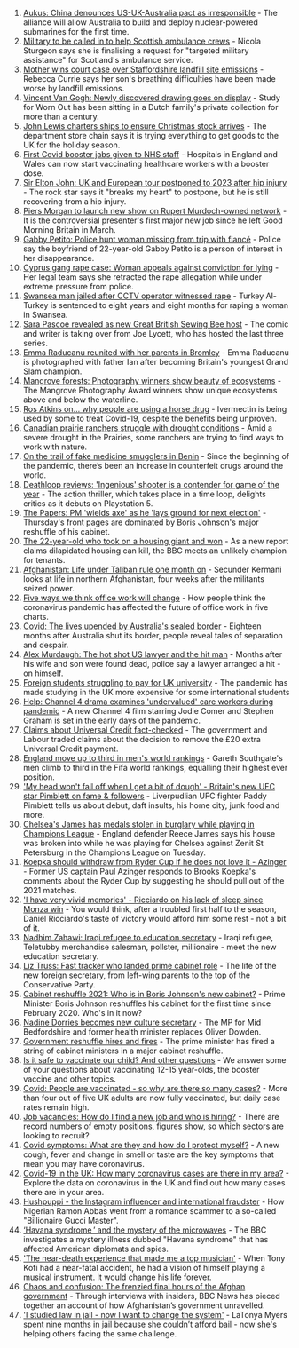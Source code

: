 1. [Aukus: China denounces US-UK-Australia pact as irresponsible](https://www.bbc.co.uk/news/world-58582573?at_medium=RSS&at_campaign=KARANGA) - The alliance will allow Australia to build and deploy nuclear-powered submarines for the first time.
2. [Military to be called in to help Scottish ambulance crews](https://www.bbc.co.uk/news/uk-scotland-scotland-politics-58585349?at_medium=RSS&at_campaign=KARANGA) - Nicola Sturgeon says she is finalising a request for "targeted military assistance" for Scotland's ambulance service.
3. [Mother wins court case over Staffordshire landfill site emissions](https://www.bbc.co.uk/news/uk-england-stoke-staffordshire-58577136?at_medium=RSS&at_campaign=KARANGA) - Rebecca Currie says her son's breathing difficulties have been made worse by landfill emissions.
4. [Vincent Van Gogh: Newly discovered drawing goes on display](https://www.bbc.co.uk/news/entertainment-arts-58586492?at_medium=RSS&at_campaign=KARANGA) - Study for Worn Out has been sitting in a Dutch family's private collection for more than a century.
5. [John Lewis charters ships to ensure Christmas stock arrives](https://www.bbc.co.uk/news/business-58581812?at_medium=RSS&at_campaign=KARANGA) - The department store chain says it is trying everything to get goods to the UK for the holiday season.
6. [First Covid booster jabs given to NHS staff](https://www.bbc.co.uk/news/health-58583610?at_medium=RSS&at_campaign=KARANGA) - Hospitals in England and Wales can now start vaccinating healthcare workers with a booster dose.
7. [Sir Elton John: UK and European tour postponed to 2023 after hip injury](https://www.bbc.co.uk/news/entertainment-arts-58582258?at_medium=RSS&at_campaign=KARANGA) - The rock star says it "breaks my heart" to postpone, but he is still recovering from a hip injury.
8. [Piers Morgan to launch new show on Rupert Murdoch-owned network](https://www.bbc.co.uk/news/entertainment-arts-58586493?at_medium=RSS&at_campaign=KARANGA) - It is the controversial presenter's first major new job since he left Good Morning Britain in March.
9. [Gabby Petito: Police hunt woman missing from trip with fiancé](https://www.bbc.co.uk/news/world-us-canada-58579717?at_medium=RSS&at_campaign=KARANGA) - Police say the boyfriend of 22-year-old Gabby Petito is a person of interest in her disappearance.
10. [Cyprus gang rape case: Woman appeals against conviction for lying](https://www.bbc.co.uk/news/uk-england-derbyshire-58583251?at_medium=RSS&at_campaign=KARANGA) - Her legal team says she retracted the rape allegation while under extreme pressure from police.
11. [Swansea man jailed after CCTV operator witnessed rape](https://www.bbc.co.uk/news/uk-wales-58585788?at_medium=RSS&at_campaign=KARANGA) - Turkey Al-Turkey is sentenced to eight years and eight months for raping a woman in Swansea.
12. [Sara Pascoe revealed as new Great British Sewing Bee host](https://www.bbc.co.uk/news/entertainment-arts-58586090?at_medium=RSS&at_campaign=KARANGA) - The comic and writer is taking over from Joe Lycett, who has hosted the last three series.
13. [Emma Raducanu reunited with her parents in Bromley](https://www.bbc.co.uk/news/uk-england-london-58585022?at_medium=RSS&at_campaign=KARANGA) - Emma Raducanu is photographed with father Ian after becoming Britain's youngest Grand Slam champion.
14. [Mangrove forests: Photography winners show beauty of ecosystems](https://www.bbc.co.uk/news/in-pictures-58558932?at_medium=RSS&at_campaign=KARANGA) - The Mangrove Photography Award winners show unique ecosystems above and below the waterline.
15. [Ros Atkins on... why people are using a horse drug](https://www.bbc.co.uk/news/world-58569849?at_medium=RSS&at_campaign=KARANGA) - Ivermectin is being used by some to treat Covid-19, despite the benefits being unproven.
16. [Canadian prairie ranchers struggle with drought conditions](https://www.bbc.co.uk/news/world-us-canada-58573877?at_medium=RSS&at_campaign=KARANGA) - Amid a severe drought in the Prairies, some ranchers are trying to find ways to work with nature.
17. [On the trail of fake medicine smugglers in Benin](https://www.bbc.co.uk/news/world-africa-58577421?at_medium=RSS&at_campaign=KARANGA) - Since the beginning of the pandemic, there’s been an increase in counterfeit drugs around the world.
18. [Deathloop reviews: 'Ingenious' shooter is a contender for game of the year](https://www.bbc.co.uk/news/entertainment-arts-58571363?at_medium=RSS&at_campaign=KARANGA) - The action thriller, which takes place in a time loop, delights critics as it debuts on Playstation 5.
19. [The Papers: PM 'wields axe' as he 'lays ground for next election'](https://www.bbc.co.uk/news/blogs-the-papers-58578976?at_medium=RSS&at_campaign=KARANGA) - Thursday's front pages are dominated by Boris Johnson's major reshuffle of his cabinet.
20. [The 22-year-old who took on a housing giant and won](https://www.bbc.co.uk/news/uk-58572341?at_medium=RSS&at_campaign=KARANGA) - As a new report claims dilapidated housing can kill, the BBC meets an unlikely champion for tenants.
21. [Afghanistan: Life under Taliban rule one month on](https://www.bbc.co.uk/news/world-asia-58550640?at_medium=RSS&at_campaign=KARANGA) - Secunder Kermani looks at life in northern Afghanistan, four weeks after the militants seized power.
22. [Five ways we think office work will change](https://www.bbc.co.uk/news/business-58574621?at_medium=RSS&at_campaign=KARANGA) - How people think the coronavirus pandemic has affected the future of office work in five charts.
23. [Covid: The lives upended by Australia's sealed border](https://www.bbc.co.uk/news/world-australia-58540905?at_medium=RSS&at_campaign=KARANGA) - Eighteen months after Australia shut its border, people reveal tales of separation and despair.
24. [Alex Murdaugh: The hot shot US lawyer and the hit man](https://www.bbc.co.uk/news/world-us-canada-58577936?at_medium=RSS&at_campaign=KARANGA) - Months after his wife and son were found dead, police say a lawyer arranged a hit - on himself.
25. [Foreign students struggling to pay for UK university](https://www.bbc.co.uk/news/newsbeat-58558674?at_medium=RSS&at_campaign=KARANGA) - The pandemic has made studying in the UK more expensive for some international students
26. [Help: Channel 4 drama examines 'undervalued' care workers during pandemic](https://www.bbc.co.uk/news/entertainment-arts-58537568?at_medium=RSS&at_campaign=KARANGA) - A new Channel 4 film starring Jodie Comer and Stephen Graham is set in the early days of the pandemic.
27. [Claims about Universal Credit fact-checked](https://www.bbc.co.uk/news/58572989?at_medium=RSS&at_campaign=KARANGA) - The government and Labour traded claims about the decision to remove the £20 extra Universal Credit payment.
28. [England move up to third in men's world rankings](https://www.bbc.co.uk/sport/football/58581144?at_medium=RSS&at_campaign=KARANGA) - Gareth Southgate's men climb to third in the Fifa world rankings, equalling their highest ever position.
29. ['My head won't fall off when I get a bit of dough' - Britain's new UFC star Pimblett on fame & followers](https://www.bbc.co.uk/sport/mixed-martial-arts/58583832?at_medium=RSS&at_campaign=KARANGA) - Liverpudlian UFC fighter Paddy Pimblett tells us about debut, daft insults, his home city, junk food and more.
30. [Chelsea's James has medals stolen in burglary while playing in Champions League](https://www.bbc.co.uk/sport/football/58587599?at_medium=RSS&at_campaign=KARANGA) - England defender Reece James says his house was broken into while he was playing for Chelsea against Zenit St Petersburg in the Champions League on Tuesday.
31. [Koepka should withdraw from Ryder Cup if he does not love it - Azinger](https://www.bbc.co.uk/sport/golf/58569270?at_medium=RSS&at_campaign=KARANGA) - Former US captain Paul Azinger responds to Brooks Koepka's comments about the Ryder Cup by suggesting he should pull out of the 2021 matches.
32. ['I have very vivid memories' - Ricciardo on his lack of sleep since Monza win](https://www.bbc.co.uk/sport/formula1/58578393?at_medium=RSS&at_campaign=KARANGA) - You would think, after a troubled first half to the season, Daniel Ricciardo's taste of victory would afford him some rest - not a bit of it.
33. [Nadhim Zahawi: Iraqi refugee to education secretary](https://www.bbc.co.uk/news/uk-politics-58582399?at_medium=RSS&at_campaign=KARANGA) - Iraqi refugee, Teletubby merchandise salesman, pollster, millionaire - meet the new education secretary.
34. [Liz Truss: Fast tracker who landed prime cabinet role](https://www.bbc.co.uk/news/uk-politics-58575895?at_medium=RSS&at_campaign=KARANGA) - The life of the new foreign secretary, from left-wing parents to the top of the Conservative Party.
35. [Cabinet reshuffle 2021: Who is in Boris Johnson's new cabinet?](https://www.bbc.co.uk/news/uk-politics-58574180?at_medium=RSS&at_campaign=KARANGA) - Prime Minister Boris Johnson reshuffles his cabinet for the first time since February 2020. Who's in it now?
36. [Nadine Dorries becomes new culture secretary](https://www.bbc.co.uk/news/entertainment-arts-58575177?at_medium=RSS&at_campaign=KARANGA) - The MP for Mid Bedfordshire and former health minister replaces Oliver Dowden.
37. [Government reshuffle hires and fires](https://www.bbc.co.uk/news/uk-politics-58578673?at_medium=RSS&at_campaign=KARANGA) - The prime minister has fired a string of cabinet ministers in a major cabinet reshuffle.
38. [Is it safe to vaccinate our child? And other questions](https://www.bbc.co.uk/news/world-asia-china-51176409?at_medium=RSS&at_campaign=KARANGA) - We answer some of your questions about vaccinating 12-15 year-olds, the booster vaccine and other topics.
39. [Covid: People are vaccinated - so why are there so many cases?](https://www.bbc.co.uk/news/health-55045639?at_medium=RSS&at_campaign=KARANGA) - More than four out of five UK adults are now fully vaccinated, but daily case rates remain high.
40. [Job vacancies: How do I find a new job and who is hiring?](https://www.bbc.co.uk/news/explainers-53685650?at_medium=RSS&at_campaign=KARANGA) - There are record numbers of empty positions, figures show, so which sectors are looking to recruit?
41. [Covid symptoms: What are they and how do I protect myself?](https://www.bbc.co.uk/news/health-51048366?at_medium=RSS&at_campaign=KARANGA) - A new cough, fever and change in smell or taste are the key symptoms that mean you may have coronavirus.
42. [Covid-19 in the UK: How many coronavirus cases are there in my area?](https://www.bbc.co.uk/news/uk-51768274?at_medium=RSS&at_campaign=KARANGA) - Explore the data on coronavirus in the UK and find out how many cases there are in your area.
43. [Hushpuppi - the Instagram influencer and international fraudster](https://www.bbc.co.uk/news/world-africa-58553109?at_medium=RSS&at_campaign=KARANGA) - How Nigerian Ramon Abbas went from a romance scammer to a so-called "Billionaire Gucci Master".
44. [‘Havana syndrome ’ and the mystery of the microwaves](https://www.bbc.co.uk/news/world-58396698?at_medium=RSS&at_campaign=KARANGA) - The BBC investigates a mystery illness dubbed "Havana syndrome" that has affected American diplomats and spies.
45. ['The near-death experience that made me a top musician'](https://www.bbc.co.uk/news/stories-58465559?at_medium=RSS&at_campaign=KARANGA) - When Tony Kofi had a near-fatal accident, he had a vision of himself playing a musical instrument. It would change his life forever.
46. [Chaos and confusion: The frenzied final hours of the Afghan government](https://www.bbc.co.uk/news/world-asia-58477131?at_medium=RSS&at_campaign=KARANGA) - Through interviews with insiders, BBC News has pieced together an account of how Afghanistan’s government unravelled.
47. ['I studied law in jail - now I want to change the system'](https://www.bbc.co.uk/news/stories-58311196?at_medium=RSS&at_campaign=KARANGA) - LaTonya Myers spent nine months in jail because she couldn’t afford bail - now she's helping others facing the same challenge.
